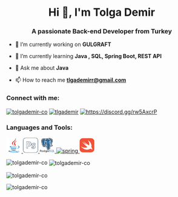 <h1 align="center">Hi 👋, I'm Tolga Demir</h1>
<h3 align="center">A passionate Back-end Developer from Turkey</h3>



- 🔭 I’m currently working on **GULGRAFT**

- 🌱 I’m currently learning **Java , SQL, Spring Boot, REST API**

- 💬 Ask me about **Java**

- 📫 How to reach me **tlgademirr@gmail.com**

<h3 align="left">Connect with me:</h3>
<p align="left">
<a href="https://linkedin.com/in/tolgademir-co" target="blank"><img align="center" src="https://raw.githubusercontent.com/rahuldkjain/github-profile-readme-generator/master/src/images/icons/Social/linked-in-alt.svg" alt="tolgademir-co" height="30" width="40" /></a>
<a href="https://instagram.com/tlgademir" target="blank"><img align="center" src="https://raw.githubusercontent.com/rahuldkjain/github-profile-readme-generator/master/src/images/icons/Social/instagram.svg" alt="tlgademir" height="30" width="40" /></a>
<a href="https://discord.gg/https://discord.gg/rw5AxcrP" target="blank"><img align="center" src="https://raw.githubusercontent.com/rahuldkjain/github-profile-readme-generator/master/src/images/icons/Social/discord.svg" alt="https://discord.gg/rw5AxcrP" height="30" width="40" /></a>
</p>

<h3 align="left">Languages and Tools:</h3>
<p align="left"> <a href="https://www.java.com" target="_blank" rel="noreferrer"> <img src="https://raw.githubusercontent.com/devicons/devicon/master/icons/java/java-original.svg" alt="java" width="40" height="40"/> </a> <a href="https://www.photoshop.com/en" target="_blank" rel="noreferrer"> <img src="https://raw.githubusercontent.com/devicons/devicon/master/icons/photoshop/photoshop-line.svg" alt="photoshop" width="40" height="40"/> </a> <a href="https://www.postgresql.org" target="_blank" rel="noreferrer"> <img src="https://raw.githubusercontent.com/devicons/devicon/master/icons/postgresql/postgresql-original-wordmark.svg" alt="postgresql" width="40" height="40"/> </a> <a href="https://spring.io/" target="_blank" rel="noreferrer"> <img src="https://www.vectorlogo.zone/logos/springio/springio-icon.svg" alt="spring" width="40" height="40"/> </a> <a href="https://developer.apple.com/swift/" target="_blank" rel="noreferrer"> <img src="https://raw.githubusercontent.com/devicons/devicon/master/icons/swift/swift-original.svg" alt="swift" width="40" height="40"/> </a> </p>

<p><img align="left" src="https://github-readme-stats.vercel.app/api/top-langs?username=tolgademir-co&show_icons=true&locale=en&layout=compact" alt="tolgademir-co" /></p>

<p>&nbsp;<img align="center" src="https://github-readme-stats.vercel.app/api?username=tolgademir-co&show_icons=true&locale=en" alt="tolgademir-co" /></p>

<p><img align="center" src="https://github-readme-streak-stats.herokuapp.com/?user=tolgademir-co&" alt="tolgademir-co" /></p>


<p align="left"> <img src="https://komarev.com/ghpvc/?username=tolgademir-co&label=Profile%20views&color=0e75b6&style=flat" alt="tolgademir-co" /> </p>


